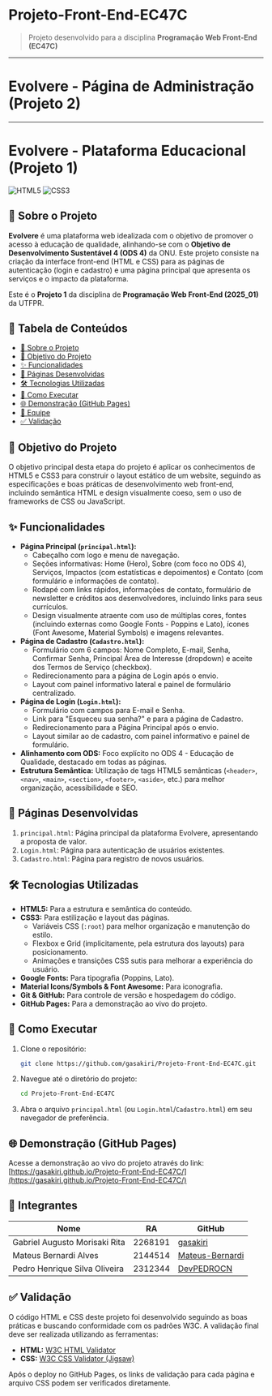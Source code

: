 # Projeto-Front-End-EC47C


> Projeto desenvolvido para a disciplina **Programação Web Front-End (EC47C)**  
---
# Evolvere - Página de Administração (Projeto 2)


---
# Evolvere - Plataforma Educacional (Projeto 1)

![HTML5](https://img.shields.io/badge/HTML5-E34F26?style=for-the-badge&logo=html5&logoColor=white)
![CSS3](https://img.shields.io/badge/CSS3-1572B6?style=for-the-badge&logo=css3&logoColor=white)


## 📖 Sobre o Projeto

**Evolvere** é uma plataforma web idealizada com o objetivo de promover o acesso à educação de qualidade, alinhando-se com o **Objetivo de Desenvolvimento Sustentável 4 (ODS 4)** da ONU. Este projeto consiste na criação da interface front-end (HTML e CSS) para as páginas de autenticação (login e cadastro) e uma página principal que apresenta os serviços e o impacto da plataforma.

Este é o **Projeto 1** da disciplina de **Programação Web Front-End (2025_01)** da UTFPR.

## 📝 Tabela de Conteúdos

- [📖 Sobre o Projeto](#-sobre-o-projeto)
- [🎯 Objetivo do Projeto](#-objetivo-do-projeto)
- [✨ Funcionalidades](#-funcionalidades)
- [📄 Páginas Desenvolvidas](#-páginas-desenvolvidas)
- [🛠️ Tecnologias Utilizadas](#️-tecnologias-utilizadas)
- [🚀 Como Executar](#-como-executar)
- [🌐 Demonstração (GitHub Pages)](#-demonstração-github-pages)
- [👥 Equipe](#-integrantes)
- [✅ Validação](#-validação)

## 🎯 Objetivo do Projeto

O objetivo principal desta etapa do projeto é aplicar os conhecimentos de HTML5 e CSS3 para construir o layout estático de um website, seguindo as especificações e boas práticas de desenvolvimento web front-end, incluindo semântica HTML e design visualmente coeso, sem o uso de frameworks de CSS ou JavaScript.

## ✨ Funcionalidades

-   **Página Principal (`principal.html`):**
    -   Cabeçalho com logo e menu de navegação.
    -   Seções informativas: Home (Hero), Sobre (com foco no ODS 4), Serviços, Impactos (com estatísticas e depoimentos) e Contato (com formulário e informações de contato).
    -   Rodapé com links rápidos, informações de contato, formulário de newsletter e créditos aos desenvolvedores, incluindo links para seus currículos.
    -   Design visualmente atraente com uso de múltiplas cores, fontes (incluindo externas como Google Fonts - Poppins e Lato), ícones (Font Awesome, Material Symbols) e imagens relevantes.
-   **Página de Cadastro (`Cadastro.html`):**
    -   Formulário com 6 campos: Nome Completo, E-mail, Senha, Confirmar Senha, Principal Área de Interesse (dropdown) e aceite dos Termos de Serviço (checkbox).
    -   Redirecionamento para a página de Login após o envio.
    -   Layout com painel informativo lateral e painel de formulário centralizado.
-   **Página de Login (`Login.html`):**
    -   Formulário com campos para E-mail e Senha.
    -   Link para "Esqueceu sua senha?" e para a página de Cadastro.
    -   Redirecionamento para a Página Principal após o envio.
    -   Layout similar ao de cadastro, com painel informativo e painel de formulário.
-   **Alinhamento com ODS:** Foco explícito no ODS 4 - Educação de Qualidade, destacado em todas as páginas.
-   **Estrutura Semântica:** Utilização de tags HTML5 semânticas (`<header>`, `<nav>`, `<main>`, `<section>`, `<footer>`, `<aside>`, etc.) para melhor organização, acessibilidade e SEO.

## 📄 Páginas Desenvolvidas

1.  `principal.html`: Página principal da plataforma Evolvere, apresentando a proposta de valor.
2.  `Login.html`: Página para autenticação de usuários existentes.
3.  `Cadastro.html`: Página para registro de novos usuários.

## 🛠️ Tecnologias Utilizadas

-   **HTML5:** Para a estrutura e semântica do conteúdo.
-   **CSS3:** Para estilização e layout das páginas.
    -   Variáveis CSS (`:root`) para melhor organização e manutenção do estilo.
    -   Flexbox e Grid (implicitamente, pela estrutura dos layouts) para posicionamento.
    -   Animações e transições CSS sutis para melhorar a experiência do usuário.
-   **Google Fonts:** Para tipografia (Poppins, Lato).
-   **Material Icons/Symbols & Font Awesome:** Para iconografia.
-   **Git & GitHub:** Para controle de versão e hospedagem do código.
-   **GitHub Pages:** Para a demonstração ao vivo do projeto.

## 🚀 Como Executar

1.  Clone o repositório:
    ```bash
    git clone https://github.com/gasakiri/Projeto-Front-End-EC47C.git
    ```
2.  Navegue até o diretório do projeto:
    ```bash
    cd Projeto-Front-End-EC47C
    ```
3.  Abra o arquivo `principal.html` (ou `Login.html`/`Cadastro.html`) em seu navegador de preferência.

## 🌐 Demonstração (GitHub Pages)

Acesse a demonstração ao vivo do projeto através do link:
[https://gasakiri.github.io/Projeto-Front-End-EC47C/](https://gasakiri.github.io/Projeto-Front-End-EC47C/)

## 👥 Integrantes

| Nome                          | RA        | GitHub                                       |
|-------------------------------|-----------|----------------------------------------------|
| Gabriel Augusto Morisaki Rita | 2268191   | [gasakiri](https://github.com/gasakiri)      |
| Mateus Bernardi Alves      | 2144514   | [Mateus-Bernardi](https://github.com/Mateus-Bernardi)        |
| Pedro Henrique Silva Oliveira       | 2312344   | [DevPEDROCN](https://github.com/DevPEDROCN) |                                                  |

## ✅ Validação

O código HTML e CSS deste projeto foi desenvolvido seguindo as boas práticas e buscando conformidade com os padrões W3C. A validação final deve ser realizada utilizando as ferramentas:
-   **HTML:** [W3C HTML Validator](https://validator.w3.org/)
-   **CSS:** [W3C CSS Validator (Jigsaw)](https://jigsaw.w3.org/css-validator/)

Após o deploy no GitHub Pages, os links de validação para cada página e arquivo CSS podem ser verificados diretamente.


